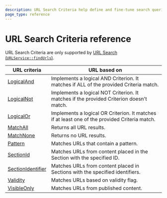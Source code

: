 ```yaml
---
description: URL Search Criteria help define and fine-tune search queries for URLs.
page_type: reference
---
```


# URL Search Criteria reference

URL Search Criteria are only supported by [URL Search (`URLService::findUrls`)](url_api.md).

|URL criteria|URL based on|
|------------|------------|
|[LogicalAnd](logicaland_url_criterion.md)|Implements a logical AND Criterion. It matches if ALL of the provided Criteria match.|
|[LogicalNot](logicalnot_url_criterion.md)|Implements a logical NOT Criterion. It matches if the provided Criterion doesn't match.|
|[LogicalOr](logicalor_url_criterion.md)|Implements a logical OR Criterion. It matches if at least one of the provided Criteria match.|
|[MatchAll](matchall_url_criterion.md)|Returns all URL results.|
|[MatchNone](matchnone_url_criterion.md)|Returns no URL results.|
|[Pattern](pattern_url_criterion.md)|Matches URLs that contain a pattern.|
|[SectionId](sectionid_url_criterion.md)|Matches URLs from content placed in the Section with the specified ID.|
|[SectionIdentifier](sectionidentifier_url_criterion.md)|Matches URLs from content placed in Sections with the specified identifiers.|
|[Validity](validity_url_criterion.md)|Matches URLs based on validity flag.|
|[VisibleOnly](visibleonly_url_criterion.md)|Matches URLs from published content.|